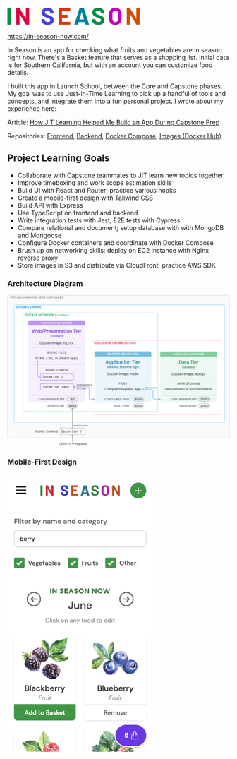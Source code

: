 ![In Season](public/logo.png)

https://in-season-now.com/

In Season is an app for checking what fruits and vegetables are in season right now. There's a Basket feature that serves as a shopping list. Initial data is for Southern California, but with an account you can customize food details.

I built this app in Launch School, between the Core and Capstone phases. My goal was to use Just-in-Time Learning to pick up a handful of tools and concepts, and integrate them into a fun personal project. I wrote about my experience here:

Article: [How JIT Learning Helped Me Build an App During Capstone Prep](medium.com)

Repositories: [Frontend](https://github.com/jasonherngwang/in-season-frontend), [Backend](https://github.com/jasonherngwang/in-season-backend), [Docker Compose](https://github.com/jasonherngwang/in-season), [Images (Docker Hub)](https://hub.docker.com/repositories/jasonherngwang)

## Project Learning Goals

* Collaborate with Capstone teammates to JIT learn new topics together
* Improve timeboxing and work scope estimation skills
* Build UI with React and Router; practice various hooks
* Create a mobile-first design with Tailwind CSS
* Build API with Express
* Use TypeScript on frontend and backend
* Write integration tests with Jest, E2E tests with Cypress
* Compare relational and document; setup database with with MongoDB and Mongoose
* Configure Docker containers and coordinate with Docker Compose
* Brush up on networking skills; deploy on EC2 instance with Nginx reverse proxy
* Store images in S3 and distribute via CloudFront; practice AWS SDK


### Architecture Diagram
![Architecture](public/in_season_architecture.png)

### Mobile-First Design
![Mobile](public/mobile.png)